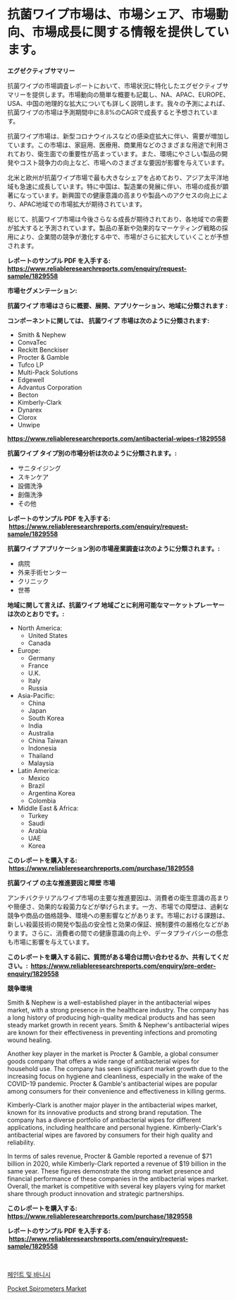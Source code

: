 <p><h1>抗菌ワイプ市場は、市場シェア、市場動向、市場成長に関する情報を提供しています。</h1></p><p><strong>エグゼクティブサマリー</strong></p>
<p><p>抗菌ワイプの市場調査レポートにおいて、市場状況に特化したエグゼクティブサマリーを提供します。市場動向の簡単な概要も記載し、NA、APAC、EUROPE、USA、中国の地理的な拡大についても詳しく説明します。我々の予測によれば、抗菌ワイプの市場は予測期間中に8.8%のCAGRで成長すると予想されています。</p><p>抗菌ワイプ市場は、新型コロナウイルスなどの感染症拡大に伴い、需要が増加しています。この市場は、家庭用、医療用、商業用などのさまざまな用途で利用されており、衛生面での重要性が高まっています。また、環境にやさしい製品の開発やコスト競争力の向上など、市場へのさまざまな要因が影響を与えています。</p><p>北米と欧州が抗菌ワイプ市場で最も大きなシェアを占めており、アジア太平洋地域も急速に成長しています。特に中国は、製造業の発展に伴い、市場の成長が顕著になっています。新興国での健康意識の高まりや製品へのアクセスの向上により、APAC地域での市場拡大が期待されています。</p><p>総じて、抗菌ワイプ市場は今後さらなる成長が期待されており、各地域での需要が拡大すると予測されています。製品の革新や効果的なマーケティング戦略の採用により、企業間の競争が激化する中で、市場がさらに拡大していくことが予想されます。</p></p>
<p><strong>レポートのサンプル PDF を入手する: <a href="https://www.reliableresearchreports.com/enquiry/request-sample/1829558">https://www.reliableresearchreports.com/enquiry/request-sample/1829558</a></strong></p>
<p><strong>市場セグメンテーション:</strong></p>
<p><strong> 抗菌ワイプ 市場はさらに概要、展開、アプリケーション、地域に分類されます :</strong></p>
<p><strong>コンポーネントに関しては、 抗菌ワイプ 市場は次のように分類されます: &nbsp;</strong></p>
<p><ul><li>Smith & Nephew</li><li>ConvaTec</li><li>Reckitt Benckiser</li><li>Procter & Gamble</li><li>Tufco LP</li><li>Multi-Pack Solutions</li><li>Edgewell</li><li>Advantus Corporation</li><li>Becton</li><li>Kimberly-Clark</li><li>Dynarex</li><li>Clorox</li><li>Unwipe</li></ul></p>
<p><strong><a href="https://www.reliableresearchreports.com/antibacterial-wipes-r1829558">https://www.reliableresearchreports.com/antibacterial-wipes-r1829558</a></strong></p>
<p><strong> 抗菌ワイプ タイプ別の市場分析は次のように分類されます。:</strong></p>
<p><ul><li>サニタイジング</li><li>スキンケア</li><li>設備洗浄</li><li>創傷洗浄</li><li>その他</li></ul></p>
<p><strong>レポートのサンプル PDF を入手する: &nbsp;<a href="https://www.reliableresearchreports.com/enquiry/request-sample/1829558">https://www.reliableresearchreports.com/enquiry/request-sample/1829558</a></strong></p>
<p><strong> 抗菌ワイプ アプリケーション別の市場産業調査は次のように分類されます。:</strong></p>
<p><ul><li>病院</li><li>外来手術センター</li><li>クリニック</li><li>世帯</li></ul></p>
<p><strong>地域に関して言えば、抗菌ワイプ 地域ごとに利用可能なマーケットプレーヤーは次のとおりです。:</strong></p>
<p><ul>
    <li>
        North America:
        <ul>
            <li>United States</li>
            <li>Canada</li>
        </ul>
    </li>
    <li>
        Europe:
        <ul>
            <li>Germany</li>
            <li>France</li>
            <li>U.K.</li>
            <li>Italy</li>
            <li>Russia</li>
        </ul>
    </li>
    <li>
        Asia-Pacific:
        <ul>
            <li>China</li>
            <li>Japan</li>
            <li>South Korea</li>
            <li>India</li>
            <li>Australia</li>
            <li>China Taiwan</li>
            <li>Indonesia</li>
            <li>Thailand</li>
            <li>Malaysia</li>
        </ul>
    </li>
    <li>
        Latin America:
        <ul>
            <li>Mexico</li>
            <li>Brazil</li>
            <li>Argentina Korea</li>
            <li>Colombia</li>
        </ul>
    </li>
    <li>
        Middle East & Africa:
        <ul>
            <li>Turkey</li>
            <li>Saudi</li>
            <li>Arabia</li>
            <li>UAE</li>
            <li>Korea</li>
        </ul>
    </li>
    </ul></p>
<p><strong>このレポートを購入する: &nbsp;<a href="https://www.reliableresearchreports.com/purchase/1829558">https://www.reliableresearchreports.com/purchase/1829558</a></strong></p>
<p><strong>抗菌ワイプ の主な推進要因と障壁 市場</strong></p>
<p><p>アンチバクテリアルワイプ市場の主要な推進要因は、消費者の衛生意識の高まりや簡便さ、効果的な殺菌力などが挙げられます。一方、市場での障壁は、過剰な競争や商品の価格競争、環境への悪影響などがあります。市場における課題は、新しい殺菌技術の開発や製品の安全性と効果の保証、規制要件の厳格化などがあります。さらに、消費者の間での健康意識の向上や、データプライバシーの懸念も市場に影響を与えています。</p></p>
<p><strong>このレポートを購入する前に、質問がある場合は問い合わせるか、共有してください。:&nbsp; <a href="https://www.reliableresearchreports.com/enquiry/pre-order-enquiry/1829558">https://www.reliableresearchreports.com/enquiry/pre-order-enquiry/1829558</a></strong></p>
<p><strong>競争環境</strong></p>
<p><p>Smith & Nephew is a well-established player in the antibacterial wipes market, with a strong presence in the healthcare industry. The company has a long history of producing high-quality medical products and has seen steady market growth in recent years. Smith & Nephew's antibacterial wipes are known for their effectiveness in preventing infections and promoting wound healing.</p><p>Another key player in the market is Procter & Gamble, a global consumer goods company that offers a wide range of antibacterial wipes for household use. The company has seen significant market growth due to the increasing focus on hygiene and cleanliness, especially in the wake of the COVID-19 pandemic. Procter & Gamble's antibacterial wipes are popular among consumers for their convenience and effectiveness in killing germs.</p><p>Kimberly-Clark is another major player in the antibacterial wipes market, known for its innovative products and strong brand reputation. The company has a diverse portfolio of antibacterial wipes for different applications, including healthcare and personal hygiene. Kimberly-Clark's antibacterial wipes are favored by consumers for their high quality and reliability.</p><p>In terms of sales revenue, Procter & Gamble reported a revenue of $71 billion in 2020, while Kimberly-Clark reported a revenue of $19 billion in the same year. These figures demonstrate the strong market presence and financial performance of these companies in the antibacterial wipes market. Overall, the market is competitive with several key players vying for market share through product innovation and strategic partnerships.</p></p>
<p><strong>このレポートを購入する: &nbsp; <a href="https://www.reliableresearchreports.com/purchase/1829558">https://www.reliableresearchreports.com/purchase/1829558</a></strong></p>
<p><strong>レポートのサンプル PDF を入手する: &nbsp;<a href="https://www.reliableresearchreports.com/enquiry/request-sample/1829558">https://www.reliableresearchreports.com/enquiry/request-sample/1829558</a></strong><strong></strong></p>
<p>&nbsp;</p>
<p><p><a href="https://medium.com/@seanturner6262/%ED%8E%98%EC%9D%B8%ED%8A%B8%EC%99%80-%EB%AA%A9%EC%9E%AC-%EB%8F%84%EB%A3%8C-%EC%8B%9C%EC%9E%A5-%EA%B7%9C%EB%AA%A8-%EB%B0%8F-%EC%8B%9C%EC%9E%A5-%EB%8F%99%ED%96%A5-%EC%A0%84%EB%B0%98%EC%A0%81%EC%9D%B8-%EC%82%B0%EC%97%85-%EA%B0%9C%EC%9A%94-2024%EB%85%84%EB%B6%80%ED%84%B0-2031%EB%85%84%EA%B9%8C%EC%A7%80-224b3c3a5d24">페인트 및 바니시</a></p><p><a href="https://frill-swim-3cd.notion.site/Pocket-Spirometers-Market-Research-Report-Its-History-and-Forecast-2024-to-2031-94d9a4610ee5407db978dfe478353e26">Pocket Spirometers Market</a></p></p>